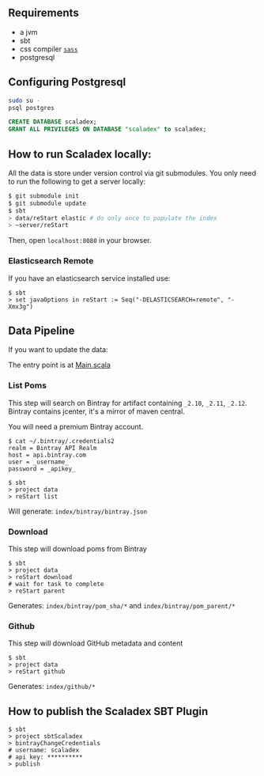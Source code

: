 ## Requirements

* a jvm
* sbt
* css compiler [`sass`](http://sass-lang.com/install)
* postgresql

## Configuring Postgresql

```bash
sudo su -
psql postgres
```

```sql
CREATE DATABASE scaladex;
GRANT ALL PRIVILEGES ON DATABASE "scaladex" to scaladex;
```

## How to run Scaladex locally:

All the data is store under version control via git submodules. You only need to run the following to get a server
locally:

```bash
$ git submodule init
$ git submodule update
$ sbt
> data/reStart elastic # do only once to populate the index
> ~server/reStart
```

Then, open `localhost:8080` in your browser.

### Elasticsearch Remote

If you have an elasticsearch service installed use:

```
$ sbt
> set javaOptions in reStart := Seq("-DELASTICSEARCH=remote", "-Xmx3g")
```

## Data Pipeline

If you want to update the data:

The entry point is at [Main.scala](/data/src/main/scala/ch.epfl.scala.index.data/Main.scala)

### List Poms

This step will search on Bintray for artifact containing `_2.10`, `_2.11`, `_2.12`. Bintray contains jcenter,
it's a mirror of maven central.

You will need a premium Bintray account.

```
$ cat ~/.bintray/.credentials2
realm = Bintray API Realm
host = api.bintray.com
user = _username_
password = _apikey_
```

```
$ sbt
> project data
> reStart list
```

Will generate: `index/bintray/bintray.json`

### Download

This step will download poms from Bintray

```
$ sbt
> project data
> reStart download
# wait for task to complete
> reStart parent
```

Generates: `index/bintray/pom_sha/*` and `index/bintray/pom_parent/*`

### Github

This step will download GitHub metadata and content

```
$ sbt
> project data
> reStart github
```

Generates: `index/github/*`

## How to publish the Scaladex SBT Plugin

``` 
$ sbt
> project sbtScaladex
> bintrayChangeCredentials
# username: scaladex
# api key: **********
> publish
```
